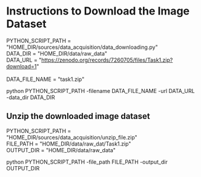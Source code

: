 

# Instructions to Download the Image Dataset

PYTHON_SCRIPT_PATH = "HOME_DIR/sources/data_acquisition/data_downloading.py"<br />
DATA_DIR = "HOME_DIR/data/raw_data"<br />
DATA_URL = "https://zenodo.org/records/7260705/files/Task1.zip?download=1" <br />  
DATA_FILE_NAME = "task1.zip"

python PYTHON_SCRIPT_PATH -filename DATA_FILE_NAME -url DATA_URL -data_dir DATA_DIR

## Unzip the downloaded image dataset

PYTHON_SCRIPT_PATH = "HOME_DIR/sources/data_acquisition/unzip_file.zip" <br />
FILE_PATH = "HOME_DIR/data/raw_dat/Task1.zip" <br />
OUTPUT_DIR = "HOME_DIR/data/raw_data"

python PYTHON_SCRIPT_PATH -file_path FILE_PATH -output_dir OUTPUT_DIR

